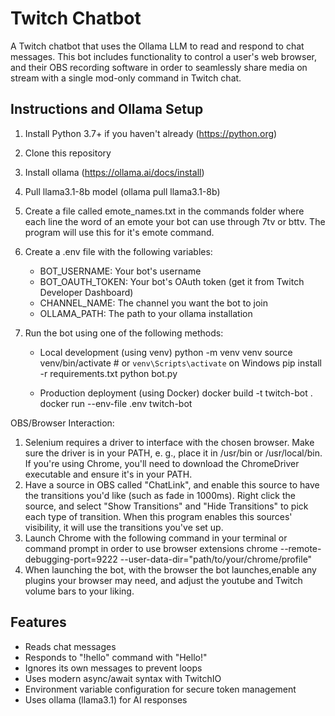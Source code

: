 # Twitch Chatbot 

A Twitch chatbot that uses the Ollama LLM to read and respond to chat messages. 
This bot includes functionality to control a user's web browser, and their OBS recording software
in order to seamlessly share media on stream with a single mod-only command in Twitch chat.

## Instructions and Ollama Setup

1. Install Python 3.7+ if you haven't already (https://python.org)
2. Clone this repository
3. Install ollama (https://ollama.ai/docs/install)
4. Pull llama3.1-8b model (ollama pull llama3.1-8b)
5. Create a file called emote_names.txt in the commands folder where each line the word of an emote your bot can use through 7tv or bttv.
The program will use this for it's emote command.
6. Create a .env file with the following variables:
   - BOT_USERNAME: Your bot's username
   - BOT_OAUTH_TOKEN: Your bot's OAuth token (get it from Twitch Developer Dashboard)
   - CHANNEL_NAME: The channel you want the bot to join 
   - OLLAMA_PATH: The path to your ollama installation
7. Run the bot using one of the following methods:
 
   - Local development (using venv)
   python -m venv venv
   source venv/bin/activate  # or `venv\Scripts\activate` on Windows
   pip install -r requirements.txt
   python bot.py

   - Production deployment (using Docker)
   docker build -t twitch-bot .
   docker run --env-file .env twitch-bot

OBS/Browser Interaction:
1. Selenium requires a driver to interface with the chosen browser. Make sure the driver is in your PATH, e. g., place it in /usr/bin or /usr/local/bin.
If you're using Chrome, you'll need to download the ChromeDriver executable and ensure it's in your PATH.
2. Have a source in OBS called "ChatLink", and enable this source to have the transitions you'd like 
(such as fade in 1000ms). Right click the source, and select "Show Transitions" and "Hide Transitions" to pick
each type of transition. When this program enables this sources' visibility, it will use the transitions you've set up.
3. Launch Chrome with the following command in your terminal or command prompt in order to use browser extensions
chrome --remote-debugging-port=9222 --user-data-dir="path/to/your/chrome/profile"
4. When launching the bot, with the browser the bot launches,enable any plugins your browser may need, and adjust the youtube and Twitch volume bars to your liking.

## Features
- Reads chat messages
- Responds to "!hello" command with "Hello!"
- Ignores its own messages to prevent loops
- Uses modern async/await syntax with TwitchIO
- Environment variable configuration for secure token management
- Uses ollama (llama3.1) for AI responses

